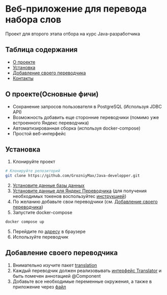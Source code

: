 # Веб-приложение для перевода набора слов
Проект для второго этапа отбора на курс Java-разработчика

## Таблица содержания

- [О проекте](#о-проекте)
- [Установка](#установка)
- [Добавление своего переводчика](#добавление-своего-переводчика)
- [Контакты](#контакты)

## О проекте(Основные фичи)
* Сохранение запросов пользователя в PostgreSQL (Используя JDBC API)
* Возможность добавить еще сторонние переводчики (помимо уже встроенного Яндекс переводчика)
* Автоматизированная сборка (используя docker-compose)
* Простой веб-интерфейс

## Установка
1. Клонируйте проект

```bash
# Клонируйте репозиторий
git clone https://github.com/GrozniyMax/Java-developper.git
```
2. [Установите данные базы данных](secrets/postgres-example.env)
3. [Установите данные для Яндекс Переводчика](secrets/Yandex-example.env) (для получения необходимых токенов воспользуйтес [инструкцией](https://yandex.cloud/ru/docs/translate/api-ref/authentication))
4. По желанию добавьте свои переводчики (см. [Добавление своего переводчика](#добавление-своего-переводчика))
4. Запустите docker-compose
```bash
docker compose up
```
5. Перейдите по [адресу](http://localhost:8080/) в браузере
6. Используйте переводчик

## Добавление своего переводчика
1. Внимательно изучите пакет [translation](src/main/java/com/maxim/tbank/translation)
2. Каждый переводчик должен реализовывать [интерфейс Translator](src/main/java/com/maxim/tbank/translation/Translator.java) и быть помечен аннотацией @Component
3. Добавьте все необходимые переменные окружения, а также в приложение через [файл](src/main/resources/application.properties)

